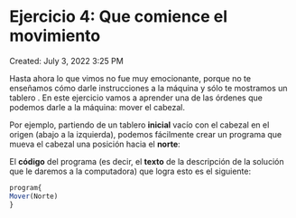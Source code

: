 # Ejercicio 4: Que comience el movimiento

Created: July 3, 2022 3:25 PM

Hasta ahora lo que vimos no fue muy emocionante, porque no te enseñamos cómo darle instrucciones a la máquina y sólo te mostramos un tablero . En este ejercicio vamos a aprender una de las órdenes que podemos darle a la máquina: mover el cabezal.

Por ejemplo, partiendo de un tablero **inicial** vacío con el cabezal en el origen (abajo a la izquierda), podemos fácilmente crear un programa que mueva el cabezal una posición hacia el **norte**:

El **código** del programa (es decir, el **texto** de la descripción de la solución que le daremos a la computadora) que logra esto es el siguiente:

```jsx
program{
Mover(Norte)
}
```